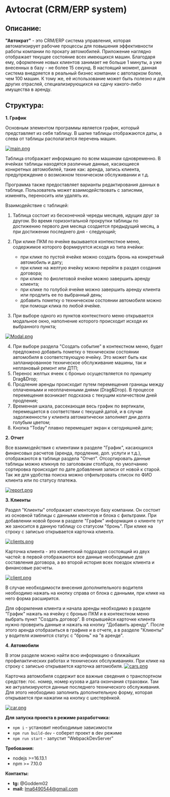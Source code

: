 # Avtocrat (CRM/ERP system)

## Описание:

**"Автократ"** - это CRM/ERP система управления, которая автоматизирует рабочие процессы для повышения эффективности работы компании по прокату автомобилей. Приложение наглядно отображает текущее состояние всех имеющихся машин. Благодаря ему, оформление новых клиентов занимает не больше 1 минуты, а уже внесенных в базу - не более 15 секунд. В настоящий момент, данная система внедряется в реальный бизнес компании с автопарком более, чем 100 машин. К тому же, её использование может быть полезно и для других отраслей, специализирующихся на сдачу какого-либо имущества в аренду.

## Структура:

**1. График**

Основным элементом программы является график, который представляет из себя таблицу. В шапке таблицы отображаются даты, а слева от таблицы располагается перечень машин.

[![main.png](https://i.postimg.cc/7Pgv1Mxd/main.png)](https://postimg.cc/CdL6S8ns)

Таблица отображает информацию по всем машинам одновременно. В ячейках таблицы находятся различные данные, касающиеся конкретных автомобилей, такие как: аренда, запись клиента, предупреждение о возможном техническом обслуживании и т.д. 

Программа также предоставляет варианты редактирования данных в таблице. Пользователь может взаимодействовать с записями, изменять, переносить или удалять их.

Взаимодействие с таблицей:

  1. Таблица состоит из бесконечной череды месяцев, идущих друг за другом. Во время горизонтальной прокрутки таблицы по достижению первого дня месяца создается предыдущий месяц, а при достижении последнего дня - следующий;

 2. При клике ПКМ по ячейке вызывается контекстное меню, содержимое которого формируется исходя из типа ячейки:
    * при клике по пустой ячейке можно создать бронь на конкретный автомобиль и дату;
    * при клике на желтую ячейку можно перейти в раздел создания договора;
    * при клике по фиолетовой ячейке можно завершить аренду клиента;
    * при клике по голубой ячейке можно завершить аренду клиента или продлить ее по выбранный день;
    * добавить пометку о техническом состоянии автомобиля можно при помощи клика по любой ячейке.
   

 3. При выборе одного из пунктов контекстного меню открывается модальное окно, наполнение которого происходит исходя их выбранного пункта;

  [![Modal.png](https://i.postimg.cc/Y0Xg1hH3/Modal.png)](https://postimg.cc/ZvdCmY0B)

 4. При выборе раздела "Создать событие" в  контекстном меню, будет предложено добавить пометку о техническом состоянии автомобиля в соответствующую ячейку. Это может быть как запланированное техническое обслуживание машины, так и неплановый ремонт или ДТП;
 5. Перенос желтых ячеек с бронью осуществляется по принципу Drag&Drop;
 6. Продление аренды происходит путем перемещения границы между оплаченными и неоплаченными днями (Drag&Drop). В процессе перемещения возникает подсказка с текущим количеством дней продления;
 7. Временная шкала, рассекающая весь график по вертикали, перемещается в соответствии с текущей датой, и в случае задолженности у клиента автоматически заполняет дни долга голубым цветом;
 8. Кнопка "Today" плавно перемещает экран к сегодняшней дате;

**2. Отчет**

Все взаимодействия с клиентами в разделе "График", касающихся финансовых расчетов (аренда, продление, доп. услуги и т.д.), отображаются в таблице раздела "Отчет". Отсортировать данные таблицы можно кликнув по заголовкам столбцов, по умолчанию сортировка происходит по дате добавления записи от новой к старой. Так же для удобства поиска можно отфильтровать список по ФИО клиента или по статусу платежа.  

[![report.png](https://i.postimg.cc/ncmn520t/report.png)](https://postimg.cc/fJw4SxGH)

**3. Клиенты**

Раздел "Клиенты" отображает клиентскую базу компании. Он состоит из основной таблицы с данными клиентов и блока с фильтрами. При добавлении новой брони в разделе "График" информация о клиенте тут же заносится в данную таблицу со статусом "бронь". При клике на строку с записью открывается карточка клиента.

[![clients.png](https://i.postimg.cc/K8ymyTH3/clients.png)](https://postimg.cc/kBw0Q297)

Карточка клиента - это клиентский подраздел состоящий из двух частей: в первой отображаются все данные необходимые для составления договора, а во второй история всех поездок клиента и финансовые расчеты.

[![client.png](https://i.postimg.cc/fTf44Pnm/client.png)](https://postimg.cc/D80pLBzw)

В случае необходимости внесения дополнительного водителя необходимо нажать на кнопку справа от блока с данными, при клике на него форма расширится.

Для оформления клиента и начала аренды необходимо в разделе "График" нажать на ячейку с бронью ПКМ и в контекстном меню выбрать пункт "Создать договор". В открывшейся карточке клиента нужно проверить данные и нажать на кнопку "Добавить аренду". После этого аренда отобразиться в графике и в отчете, а в разделе "Клиенты" у водителя изменится статус с "бронь" на "в аренде". 

**4. Автомобили**

В этом разделе можно найти всю информацию о ближайших профилактических работах и технических обслуживаниях. При клике на строку с записью открывается карточка автомобиля.
[![cars.png](https://i.postimg.cc/Lsb7mK8Q/cars.png)](https://postimg.cc/Mc1tYLR1)

Карточка автомобиля содержит все важные сведения о транспортном средстве: гос. номер, номер кузова и дата окончания страховки. Там же актуализируются данные последнего технического обслуживания. Для этого необходимо заполнить дополнительную форму, которая открывается при нажатии на кнопку с шестерёнкой.

[![car.png](https://i.postimg.cc/tJdLXySp/car.png)](https://postimg.cc/bSJ6gXfB)


**Для запуска проекта в режиме разработчика:**
* `npm i` - установит необходимые зависимости
* `npm run build-dev` - соберет проект в dev режиме
* `npm run start` - запустит "WebpackDevServer"

**Требования:**
* nodejs >=16.13.1
* npm >= 7.10.0

**Контакты:**
* **tg:** @Goddem02
* **mail:** lma6490544@gmail.com


